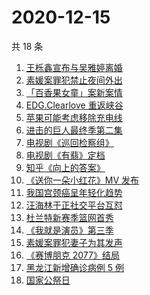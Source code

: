 # 2020-12-15

共 18 条

<!-- BEGIN -->
<!-- 最后更新时间 Tue Dec 15 2020 18:04:57 GMT+0800 (CST) -->
1. [王栎鑫宣布与吴雅婷离婚](https://www.zhihu.com/search?q=王栎鑫吴雅婷)
1. [素媛案罪犯禁止夜间外出](https://www.zhihu.com/search?q=素媛案)
1. [「百香果女童」案新案情](https://www.zhihu.com/search?q=百香果女孩)
1. [EDG.Clearlove 重返峡谷](https://www.zhihu.com/search?q=厂长复出)
1. [苹果可能考虑移除充电线](https://www.zhihu.com/search?q=苹果充电线)
1. [进击的巨人最终季第二集](https://www.zhihu.com/search?q=进击的巨人第四季)
1. [电视剧《巡回检察组》](https://www.zhihu.com/search?q=巡回检察组)
1. [电视剧《有翡》定档](https://www.zhihu.com/search?q=有翡)
1. [知乎《向上的答案》](https://www.zhihu.com/search?q=向上的答案)
1. [《送你一朵小红花》MV 发布](https://www.zhihu.com/search?q=送你一朵小红花)
1. [我国宫颈癌呈年轻化趋势](https://www.zhihu.com/search?q=宫颈癌)
1. [汪海林于正社交平台互怼](https://www.zhihu.com/search?q=汪海林于正)
1. [杜兰特新赛季篮网首秀](https://www.zhihu.com/search?q=杜兰特)
1. [《我就是演员》第三季](https://www.zhihu.com/search?q=我就是演员)
1. [素媛案罪犯妻子为其发声](https://www.zhihu.com/search?q=素媛案)
1. [《赛博朋克 2077》结局](https://www.zhihu.com/search?q=2077结局)
1. [黑龙江新增确诊病例 5 例](https://www.zhihu.com/search?q=黑龙江疫情)
1. [国家公祭日](https://www.zhihu.com/search?q=国家公祭日)
<!-- END -->
